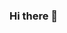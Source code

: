 ### Hi there 👋

<!--
**ETrindade88/ETrindade88** is a ✨ _special_ ✨ repository because its `README.md` (this file) appears on your GitHub profile.

Here are some ideas to get you started:

- 🔭 I’m currently working on N/A
- 🌱 I’m currently learning programming fundamentals
- 👯 I’m looking to collaborate on ...
- 🤔 I’m looking for help in learning
- 💬 Ask me about anything.
- 📫 How to reach me: ...
- ⚡ Fun fact: ...
-->
